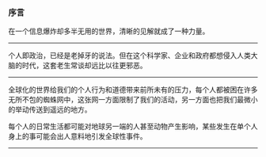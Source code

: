 ### 序言

在一个信息爆炸却多半无用的世界，清晰的见解就成了一种力量。

---

个人即政治，已经是老掉牙的说法。但在这个科学家、企业和政府都想侵入人类大脑的时代，这套老生常谈却远比以往更邪恶。

---

全球化的世界给我们的个人行为和道德带来前所未有的压力，每个人都被困在许多无所不包的蜘蛛网中，这张网一方面限制了我们的活动，另一方面也把我们最微小的举动传送到遥远的地方。

每个人的日常生活都可能对地球另一端的人甚至动物产生影响，某些发生在单个人身上的事可能会出人意料地引发全球性事件。

---



